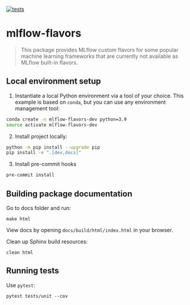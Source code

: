 <!-- These are examples of badges you might want to add to your README:
     please update the URLs accordingly

[![Built Status](https://api.cirrus-ci.com/github/<USER>/mlflow-flavors.svg?branch=main)](https://cirrus-ci.com/github/<USER>/mlflow-flavors)
[![ReadTheDocs](https://readthedocs.org/projects/mlflow-flavors/badge/?version=latest)](https://mlflow-flavors.readthedocs.io/en/stable/)
[![Coveralls](https://img.shields.io/coveralls/github/<USER>/mlflow-flavors/main.svg)](https://coveralls.io/r/<USER>/mlflow-flavors)
[![PyPI-Server](https://img.shields.io/pypi/v/mlflow-flavors.svg)](https://pypi.org/project/mlflow-flavors/)
[![Conda-Forge](https://img.shields.io/conda/vn/conda-forge/mlflow-flavors.svg)](https://anaconda.org/conda-forge/mlflow-flavors)
[![Monthly Downloads](https://pepy.tech/badge/mlflow-flavors/month)](https://pepy.tech/project/mlflow-flavors)
[![Twitter](https://img.shields.io/twitter/url/http/shields.io.svg?style=social&label=Twitter)](https://twitter.com/mlflow-flavors)
-->

[![tests](https://github.com/blue-pen-labs/mlflow-flavors/actions/workflows/ci.yml/badge.svg)](https://github.com/blue-pen-labs/mlflow-flavors/actions/workflows/ci.yml)

# mlflow-flavors

> This package provides MLflow custom flavors for some popular machine learning frameworks that are currently not available as MLflow built-in flavors.

## Local environment setup

1. Instantiate a local Python environment via a tool of your choice. This example is based on `conda`, but you can use any environment management tool:
```bash
conda create -n mlflow-flavors-dev python=3.9
source activate mlflow-flavors-dev
```

2. Install project locally:
```bash
python -m pip install --upgrade pip
pip install -e ".[dev,docs]"
```

3. Install pre-commit hooks
```bash
pre-commit install
```

## Building package documentation

Go to docs folder and run:
```
make html
```
View docs by opening `docs/build/html/index.html` in your browser.

Clean up Sphinx build resources:
```
clean html
```

## Running tests

Use `pytest`:
```
pytest tests/unit --cov
```
